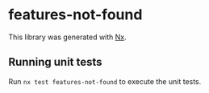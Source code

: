 # features-not-found

This library was generated with [Nx](https://nx.dev).

## Running unit tests

Run `nx test features-not-found` to execute the unit tests.
